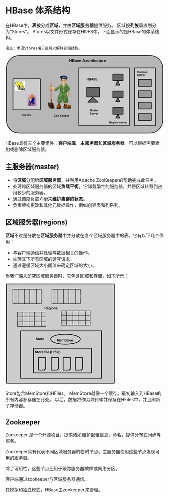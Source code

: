 # HBase 体系结构
在HBase中，**表**被分成**区域**，并由**区域服务器**提供服务。
区域按**列族**垂直划分为“Stores”。
Stores以文件形式保存在HDFS中。下面显示的是HBase的体系结构。

```text
注意：术语Stores用于区域以解释存储结构。
```

![hbaseArchitecture01.png](img/02/hbaseArchitecture01.png)

HBase具有三个主要组件：**客户端库**，**主服务器**和**区域服务器**。可以根据需要添加或删除区域服务器。

## 主服务器(master)
* 将**区域**分配给**区域服务器**，并利用Apache ZooKeeper的帮助完成此任务。
* 处理跨区域服务器的区域**负载平衡**。它卸载繁忙的服务器，并将区域转移到占用较少的服务器。
* 通过调度负载均衡来**维护集群的状态**。
* 负责架构更改和其他元数据操作，例如创建表和列系列。

## 区域服务器(regions)
**区域**不过是分散在**区域服务器**中并分散在各个区域服务器中的表。它有以下几个作用：

* 与客户端通信并处理与数据相关的操作。
* 处理其下所有区域的读写请求。
* 通过遵循区域大小阈值来确定区域的大小。

当我们深入研究区域服务器时，它包含区域和存储，如下所示：

![regionStructure01.png](img/02/regionStructure01.png)

Store包含MemStore和HFiles。
MemStore就像一个缓存。最初输入到HBase的所有内容都存储在此处。
以后，数据将作为块传输并保存在HFiles中，并且刷新了存储器。

## Zookeeper
Zookeeper 是一个开源项目，提供诸如维护配置信息，命名，提供分布式同步等服务。

Zookeeper具有代表不同区域服务器的临时节点。主服务器使用这些节点发现可用的服务器。

除了可用性，这些节点还用于跟踪服务器故障或网络分区。

客户端通过zookeeper与区域服务器通信。

在模拟和独立模式，HBase由zookeeper来管理。